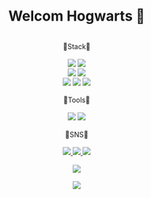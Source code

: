 <h1> <div align="center">Welcom Hogwarts 👋</div></h1>
 &nbsp;
 
<div align="center">🌱Stack🌱</div>
&nbsp;

<div align="center">
  <img src="https://img.shields.io/badge/React-61DAFB?style=flat&logo=React&logoColor=white" />
	<img src="https://img.shields.io/badge/Javascript-F7DF1E?style=flat&logo=Javascript&logoColor=white" /><br>
	<img src="https://img.shields.io/badge/HTML5-E34F26?style=flat&logo=HTML5&logoColor=white" />
	<img src="https://img.shields.io/badge/CSS3-1572B6?style=flat&logo=CSS3&logoColor=white" /><br>
 	<img src="https://img.shields.io/badge/Firebase-FFCA28?style=flat&logo=Firebase&logoColor=white" />
	<img src="https://img.shields.io/badge/MySQL-4479A1?style=flat&logo=MySQL&logoColor=white" />
 	<img src="https://img.shields.io/badge/Redux-764ABC?style=flat&logo=Redux&logoColor=white" />
	
</div>
&nbsp;

<div align="center">🌱Tools🌱</div>
&nbsp;

<div align="center">
  <img src="https://img.shields.io/badge/Visual Studio Code-007ACC?style=flat&logo=Visual Studio Code&logoColor=white" />
<img src="https://img.shields.io/badge/GitHub-181717?style=flat&logo=GitHub&logoColor=white" />
</div>
&nbsp;

<div align="center">🌱SNS🌱</div>
&nbsp;

<div align="center">
	<a href="https://dobby-factory.tistory.com/manage/posts/">
  <img src="https://img.shields.io/badge/Tistory-000000?style=flat&logo=Tistory&logoColor=white" />
	</a>
	<a href ="https://github.com/jaeyoung9083">
  <img src="https://img.shields.io/badge/GitHub-181717?style=flat&logo=GitHub&logoColor=white" />
	</a>
	<a href="mailto:jaeyoung9083@gmail.com">
  <img src="https://img.shields.io/badge/Gmail-EA4335?style=flat&logo=Gmail&logoColor=white" />
	</a>
</div>
&nbsp;

<div align="center">
	<img src="https://github-readme-stats.vercel.app/api/top-langs/?username=jaeyoung9083&layout=compact"><br><br>
	<img src="https://github-readme-stats.vercel.app/api?username=jaeyoung9083&show_icons=true">
</div>
